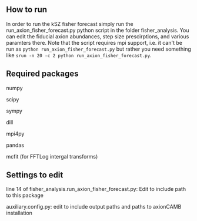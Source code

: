 ## How to run

In order to run the kSZ fisher forecast simply run the run_axion_fisher_forecast.py python script in the folder fisher_analysis. You can edit the fiducial axion abundances, step size prescirptions, and various paramters there. Note that the script requires mpi support, i.e. it can't be run as `python run_axion_fisher_forecast.py` but rather you need something like `srun -n 20 -c 2 python run_axion_fisher_forecast.py`.

## Required packages

numpy

scipy

sympy

dill

mpi4py

pandas

mcfit (for FFTLog intergal transforms)

## Settings to edit

line 14 of fisher_analysis.run_axion_fisher_forecast.py: Edit to include path to this package

auxiliary.config.py: edit to include output paths and paths to axionCAMB installation

